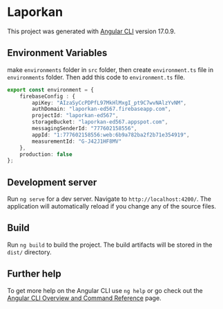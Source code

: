 # Laporkan

This project was generated with [Angular CLI](https://github.com/angular/angular-cli) version 17.0.9.

## Environment Variables
make `environments` folder in `src` folder, then create `environment.ts` file in `environments` folder. Then add this code to `environment.ts` file.

```typescript
export const environment = {
    firebaseConfig : {
        apiKey: "AIzaSyCcPDPfL97MkHlMxgI_pt9C7wvNAlzYvNM",
        authDomain: "laporkan-ed567.firebaseapp.com",
        projectId: "laporkan-ed567",
        storageBucket: "laporkan-ed567.appspot.com",
        messagingSenderId: "777602158556",
        appId: "1:777602158556:web:6b9a782ba2f2b71e354919",
        measurementId: "G-J42J1HF8MV"
    },
    production: false
};
```

## Development server

Run `ng serve` for a dev server. Navigate to `http://localhost:4200/`. The application will automatically reload if you change any of the source files.

## Build

Run `ng build` to build the project. The build artifacts will be stored in the `dist/` directory.

## Further help

To get more help on the Angular CLI use `ng help` or go check out the [Angular CLI Overview and Command Reference](https://angular.io/cli) page.
